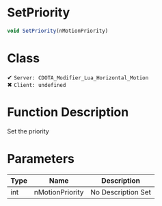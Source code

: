 # SetPriority
```js
void SetPriority(nMotionPriority)
```
# Class
✔ `Server: CDOTA_Modifier_Lua_Horizontal_Motion`  
✖ `Client: undefined`  

# Function Description
Set the priority
# Parameters
Type|Name|Description
--|--|--
int|nMotionPriority|No Description Set
